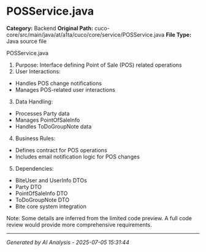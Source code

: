 # POSService.java

**Category:** Backend
**Original Path:** cuco-core/src/main/java/at/a1ta/cuco/core/service/POSService.java
**File Type:** Java source file

POSService.java
1. Purpose: Interface defining Point of Sale (POS) related operations
2. User Interactions:
- Handles POS change notifications
- Manages POS-related user interactions
3. Data Handling:
- Processes Party data
- Manages PointOfSaleInfo
- Handles ToDoGroupNote data
4. Business Rules:
- Defines contract for POS operations
- Includes email notification logic for POS changes
5. Dependencies:
- BiteUser and UserInfo DTOs
- Party DTO
- PointOfSaleInfo DTO
- ToDoGroupNote DTO
- Bite core system integration

Note: Some details are inferred from the limited code preview. A full code review would provide more comprehensive requirements.

---
*Generated by AI Analysis - 2025-07-05 15:31:44*

